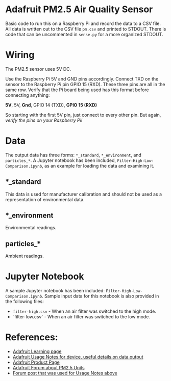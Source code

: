 # Adafruit PM2.5 Air Quality Sensor

Basic code to run this on a Raspberry Pi and record the data to a CSV file. All data is written out to the CSV file
`pm.csv` and printed to STDOUT. There is code that can be uncommented in `sense.py` for a more organized STDOUT.

# Wiring

The PM2.5 sensor uses 5V DC. 

Use the Raspberry Pi 5V and GND pins accordingly. Connect TXD on the sensor to the Raspberry Pi pin GPIO 15 (RXD). These
three pins are all in the same row. Verify that the Pi board being used has this format before connecting anything:

**5V**, 5V, **Gnd**, GPIO 14 (TXD), **GPIO 15 (RXD)**

So starting with the first 5V pin, just connect to every other pin. But again, *verify the pins on your Raspberry Pi!* 

# Data
    
The output data has three forms: `*_standard`, `*_environment`, and `particles_*`. A Jupyter notebook has been 
included, `Filter-High-Low-Comparison.ipynb`, as an example for loading the data and examining it.

## *_standard

This data is used for manufacturer calibration and should not be used as a representation of environmental data.

## *_environment

Environmental readings.

## particles_*

Ambient readings.

# Jupyter Notebook

A sample Jupyter notebook has been included: `Filter-High-Low-Comparison.ipynb`. Sample input data for this notebook 
is also provided in the following files:
- `filter-high.csv` - When an air filter was switched to the high mode.
- `filter-low.csv' - When an air filter was switched to the low mode.

# References:
* [Adafruit Learning page](https://learn.adafruit.com/pm25-air-quality-sensor)
* [Adafruit Usage Notes for device, useful details on data output](https://learn.adafruit.com/pm25-air-quality-sensor/usage-notes)
* [Adafruit Product Page](https://www.adafruit.com/product/3686)
* [Adafruit Forum about PM2.5 Units](https://forums.adafruit.com/viewtopic.php?f=19&t=135496)
* [Forum post that was used for Usage Notes above](https://forums.adafruit.com/viewtopic.php?f=48&t=136528&p=767725#p767725)
